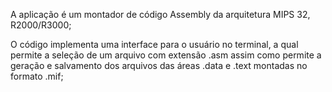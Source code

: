 A aplicação é um montador de código Assembly da arquitetura MIPS 32, R2000/R3000;

O código implementa uma interface para o usuário no terminal, a qual permite a seleção de um arquivo com extensão .asm
assim como permite a geração e salvamento dos arquivos das áreas .data e .text montadas no formato .mif;
